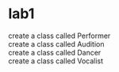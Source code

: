 # lab1
create a class called Performer <br>
create a class called Audition <br>
create a class called Dancer <br>
create a class called Vocalist <br>